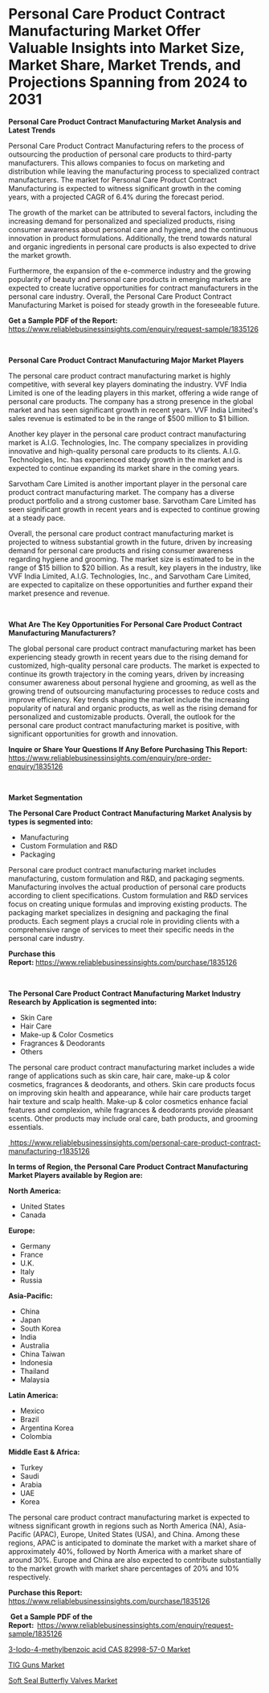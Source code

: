 <p><h1>Personal Care Product Contract Manufacturing Market Offer Valuable Insights into Market Size, Market Share, Market Trends, and Projections Spanning from 2024 to 2031</h1></p><p><strong>Personal Care Product Contract Manufacturing Market Analysis and Latest Trends</strong></p>
<p><p>Personal Care Product Contract Manufacturing refers to the process of outsourcing the production of personal care products to third-party manufacturers. This allows companies to focus on marketing and distribution while leaving the manufacturing process to specialized contract manufacturers. The market for Personal Care Product Contract Manufacturing is expected to witness significant growth in the coming years, with a projected CAGR of 6.4% during the forecast period.</p><p>The growth of the market can be attributed to several factors, including the increasing demand for personalized and specialized products, rising consumer awareness about personal care and hygiene, and the continuous innovation in product formulations. Additionally, the trend towards natural and organic ingredients in personal care products is also expected to drive the market growth.</p><p>Furthermore, the expansion of the e-commerce industry and the growing popularity of beauty and personal care products in emerging markets are expected to create lucrative opportunities for contract manufacturers in the personal care industry. Overall, the Personal Care Product Contract Manufacturing Market is poised for steady growth in the foreseeable future.</p></p>
<p><strong>Get a Sample PDF of the Report:&nbsp;</strong> <a href="https://www.reliablebusinessinsights.com/enquiry/request-sample/1835126">https://www.reliablebusinessinsights.com/enquiry/request-sample/1835126</a></p>
<p>&nbsp;</p>
<p><strong>Personal Care Product Contract Manufacturing Major Market Players</strong></p>
<p><p>The personal care product contract manufacturing market is highly competitive, with several key players dominating the industry. VVF India Limited is one of the leading players in this market, offering a wide range of personal care products. The company has a strong presence in the global market and has seen significant growth in recent years. VVF India Limited's sales revenue is estimated to be in the range of $500 million to $1 billion.</p><p>Another key player in the personal care product contract manufacturing market is A.I.G. Technologies, Inc. The company specializes in providing innovative and high-quality personal care products to its clients. A.I.G. Technologies, Inc. has experienced steady growth in the market and is expected to continue expanding its market share in the coming years.</p><p>Sarvotham Care Limited is another important player in the personal care product contract manufacturing market. The company has a diverse product portfolio and a strong customer base. Sarvotham Care Limited has seen significant growth in recent years and is expected to continue growing at a steady pace.</p><p>Overall, the personal care product contract manufacturing market is projected to witness substantial growth in the future, driven by increasing demand for personal care products and rising consumer awareness regarding hygiene and grooming. The market size is estimated to be in the range of $15 billion to $20 billion. As a result, key players in the industry, like VVF India Limited, A.I.G. Technologies, Inc., and Sarvotham Care Limited, are expected to capitalize on these opportunities and further expand their market presence and revenue.</p></p>
<p>&nbsp;</p>
<p><strong>What Are The Key Opportunities For Personal Care Product Contract Manufacturing Manufacturers?</strong></p>
<p><p>The global personal care product contract manufacturing market has been experiencing steady growth in recent years due to the rising demand for customized, high-quality personal care products. The market is expected to continue its growth trajectory in the coming years, driven by increasing consumer awareness about personal hygiene and grooming, as well as the growing trend of outsourcing manufacturing processes to reduce costs and improve efficiency. Key trends shaping the market include the increasing popularity of natural and organic products, as well as the rising demand for personalized and customizable products. Overall, the outlook for the personal care product contract manufacturing market is positive, with significant opportunities for growth and innovation.</p></p>
<p><strong>Inquire or Share Your Questions If Any Before Purchasing This Report:</strong> <a href="https://www.reliablebusinessinsights.com/enquiry/pre-order-enquiry/1835126">https://www.reliablebusinessinsights.com/enquiry/pre-order-enquiry/1835126</a></p>
<p>&nbsp;</p>
<p><strong>Market Segmentation</strong></p>
<p><strong>The Personal Care Product Contract Manufacturing Market Analysis by types is segmented into:</strong></p>
<p><ul><li>Manufacturing</li><li>Custom Formulation and R&D</li><li>Packaging</li></ul></p>
<p><p>Personal care product contract manufacturing market includes manufacturing, custom formulation and R&D, and packaging segments. Manufacturing involves the actual production of personal care products according to client specifications. Custom formulation and R&D services focus on creating unique formulas and improving existing products. The packaging market specializes in designing and packaging the final products. Each segment plays a crucial role in providing clients with a comprehensive range of services to meet their specific needs in the personal care industry.</p></p>
<p><strong>Purchase this Report:&nbsp;</strong><a href="https://www.reliablebusinessinsights.com/purchase/1835126">https://www.reliablebusinessinsights.com/purchase/1835126</a></p>
<p>&nbsp;</p>
<p><strong>The Personal Care Product Contract Manufacturing Market Industry Research by Application is segmented into:</strong></p>
<p><ul><li>Skin Care</li><li>Hair Care</li><li>Make-up & Color Cosmetics</li><li>Fragrances & Deodorants</li><li>Others</li></ul></p>
<p><p>The personal care product contract manufacturing market includes a wide range of applications such as skin care, hair care, make-up & color cosmetics, fragrances & deodorants, and others. Skin care products focus on improving skin health and appearance, while hair care products target hair texture and scalp health. Make-up & color cosmetics enhance facial features and complexion, while fragrances & deodorants provide pleasant scents. Other products may include oral care, bath products, and grooming essentials.</p></p>
<p><a href="https://www.reliablebusinessinsights.com/personal-care-product-contract-manufacturing-r1835126">&nbsp;https://www.reliablebusinessinsights.com/personal-care-product-contract-manufacturing-r1835126</a></p>
<p><strong>In terms of Region, the Personal Care Product Contract Manufacturing Market Players available by Region are:</strong></p>
<p>
    <p> <strong> North America: </strong>
        <ul>
            <li>United States</li>
            <li>Canada</li>
        </ul>
        </p> 
    <p> <strong> Europe: </strong>
        <ul>
            <li>Germany</li>
            <li>France</li>
            <li>U.K.</li>
            <li>Italy</li>
            <li>Russia</li>
        </ul>
        </p> 
    <p> <strong> Asia-Pacific: </strong>
        <ul>
            <li>China</li>
            <li>Japan</li>
            <li>South Korea</li>
            <li>India</li>
            <li>Australia</li>
            <li>China Taiwan</li>
            <li>Indonesia</li>
            <li>Thailand</li>
            <li>Malaysia</li>
        </ul>
        </p> 
    <p> <strong> Latin America: </strong>
        <ul>
            <li>Mexico</li>
            <li>Brazil</li>
            <li>Argentina Korea</li>
            <li>Colombia</li>
        </ul>
        </p> 
    <p> <strong> Middle East & Africa: </strong>
        <ul>
            <li>Turkey</li>
            <li>Saudi</li>
            <li>Arabia</li>
            <li>UAE</li>
            <li>Korea</li>
        </ul>
    </p>
    </p>
<p><p>The personal care product contract manufacturing market is expected to witness significant growth in regions such as North America (NA), Asia-Pacific (APAC), Europe, United States (USA), and China. Among these regions, APAC is anticipated to dominate the market with a market share of approximately 40%, followed by North America with a market share of around 30%. Europe and China are also expected to contribute substantially to the market growth with market share percentages of 20% and 10% respectively.</p></p>
<p><strong>Purchase this Report: </strong><a href="https://www.reliablebusinessinsights.com/purchase/1835126">https://www.reliablebusinessinsights.com/purchase/1835126</a></p>
<p>&nbsp;<strong>Get a Sample PDF of the Report:&nbsp;&nbsp;</strong><a href="https://www.reliablebusinessinsights.com/enquiry/request-sample/1835126">https://www.reliablebusinessinsights.com/enquiry/request-sample/1835126</a></p>
<p><strong></strong></p>
<p><p><a href="https://github.com/kumertitash/Market-Research-Report-List-1/blob/main/3-iodo-4-methylbenzoic-acid-cas-82998-57-0-market.md">3-Iodo-4-methylbenzoic acid CAS 82998-57-0 Market</a></p><p><a href="https://github.com/dancokkoe288/Market-Research-Report-List-1/blob/main/tig-guns-market.md">TIG Guns Market</a></p><p><a href="https://github.com/amapolalg/Market-Research-Report-List-1/blob/main/soft-seal-butterfly-valves-market.md">Soft Seal Butterfly Valves Market</a></p></p>